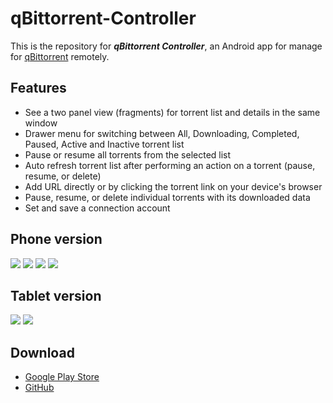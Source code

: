 qBittorrent-Controller
==================

This is the repository for **_qBittorrent Controller_**, an Android app for manage for [qBittorrent](http://www.qbittorrent.org/) remotely.

## Features

* See a two panel view (fragments) for torrent list and details in the same window
* Drawer menu for switching between All, Downloading, Completed, Paused, Active and Inactive torrent list
* Pause or resume all torrents from the selected list
* Auto refresh torrent list after performing an action on a torrent (pause, resume, or delete) 
* Add URL directly or by clicking the torrent link on your device's browser
* Pause, resume, or delete individual torrents with its downloaded data
* Set and save a connection account

## Phone version
![](https://github.com/lgallard/lgallard.github.io/blob/master/images/qbc-phone-list.png)
![](https://github.com/lgallard/lgallard.github.io/blob/master/images/qbc-phone-torrentdetails.png)
![](https://github.com/lgallard/lgallard.github.io/blob/master/images/qbc-phone-list-dark.png)
![](https://github.com/lgallard/lgallard.github.io/blob/master/images/qbc-phone-list-detail-dark.png)

## Tablet version
![](https://github.com/lgallard/lgallard.github.io/blob/master/images/qbc-tablet-list.png)
![](https://github.com/lgallard/lgallard.github.io/blob/master/images/qbc-tablet-list-dark_o.png)

## Download
* [Google Play Store](https://play.google.com/store/apps/details?id=com.lgallardo.qbittorrentclient)
* [GitHub](https://github.com/lgallard/qBittorrent-Client/releases)
